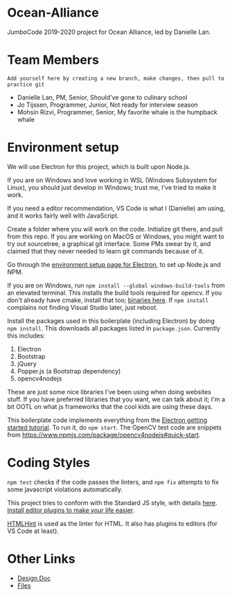 # Ocean-Alliance
JumboCode 2019-2020 project for Ocean Alliance, led by Danielle Lan.

# Team Members
`Add yourself here by creating a new branch, make changes, then pull to practice git`

- Danielle Lan, PM, Senior, Should've gone to culinary school
- Jo Tijssen, Programmer, Junior, Not ready for interview season
- Mohsin Rizvi, Programmer, Senior, My favorite whale is the humpback whale

# Environment setup
We will use Electron for this project, which is built upon Node.js.

If you are on Windows and love working in WSL (Windows Subsystem for Linux), you should just develop in Windows; trust me, I've tried to make it work.

If you need a editor recommendation, VS Code is what I (Danielle) am using, and it works fairly well with JavaScript.

Create a folder where you will work on the code. Initialize git there, and pull from this repo. If you are working on MacOS or Windows, you might want to try out sourcetree, a graphical git interface. Some PMs swear by it, and claimed that they never needed to learn git commands because of it.

Go through the [environment setup page for Electron](https://electronjs.org/docs/tutorial/development-environment), to set up Node.js and NPM.

If you are on Windows, run `npm install --global windows-build-tools` from an elevated terminal. This installs the build tools required for opencv. If you don't already have cmake, install that too; [binaries here](https://cmake.org/download/). If `npm install` complains not finding Visual Studio later, just reboot.

Install the packages used in this boilerplate (including Electron) by doing `npm install`. This downloads all packages listed in `package.json`.
Currently this includes:
1. Electron
2. Bootstrap
3. jQuery
4. Popper.js (a Bootstrap dependency)
5. opencv4nodejs

These are just some nice libraries I've been using when doing websites stuff. If you have preferred libraries that you want, we can talk about it; I'm a bit OOTL on what js frameworks that the cool kids are using these days.

This boilerplate code implements everything from the [Electron getting started tutorial](https://electronjs.org/docs/tutorial/first-app). To run it, do `npm start`. The OpenCV test code are snippets from https://www.npmjs.com/package/opencv4nodejs#quick-start.

# Coding Styles
`npm test` checks if the code passes the linters, and `npm fix` attempts to fix some javascript violations automatically.

This project tries to conform with the Standard JS style, with details [here](https://standardjs.com). [Install editor plugins to make your life easier](https://standardjs.com/#are-there-text-editor-plugins).

[HTMLHint](https://github.com/htmlhint/HTMLHint) is used as the linter for HTML. It also has plugins to editors (for VS Code at least).

# Other Links
- [Design Doc](https://docs.google.com/document/d/1I9zuQFTHVh6-9p7bcbBr22b-NnZ1on00LuRBD89p7x4/edit?usp=sharing)
- [Files](https://www.dropbox.com/sh/lo8qht7d1kfq35z/AABrX-oU-obZyjvL28C9L02Ea?dl=0)
